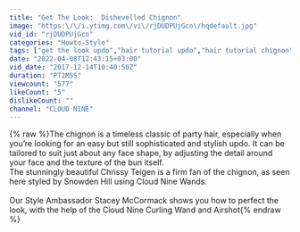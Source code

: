 ```yaml
---
title: "Get The Look:  Dishevelled Chignon"
image: "https:\/\/i.ytimg.com\/vi\/rjDUDPUjGco\/hqdefault.jpg"
vid_id: "rjDUDPUjGco"
categories: "Howto-Style"
tags: ["get the look updo","hair tutorial updo","hair tutorial chignon"]
date: "2022-04-08T12:43:15+03:00"
vid_date: "2017-12-14T10:40:50Z"
duration: "PT2M5S"
viewcount: "577"
likeCount: "5"
dislikeCount: ""
channel: "CLOUD NINE"
---
```

{% raw %}The chignon is a timeless classic of party hair, especially when you’re looking for an easy but still sophisticated and stylish updo.  It can be tailored to suit just about any face shape, by adjusting the detail around your face and the texture of the bun itself.<br />The stunningly beautiful Chrissy Teigen is a firm fan of the chignon, as seen here styled by Snowden Hill using Cloud Nine Wands. <br /><br />Our Style Ambassador Stacey McCormack shows you how to perfect the look, with the help of the Cloud Nine Curling Wand and Airshot{% endraw %}
